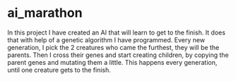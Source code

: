 # ai_marathon

In this project I have created an AI that will learn to get to the finish. It does that with help of a genetic algorithm I have programmed. Every new generation, I pick the 2 creatures who came the furthest, they will be the parents. Then I cross their genes and start creating children, by copying the parent genes and mutating them a little. This happens every generation, until one creature gets to the finish.
